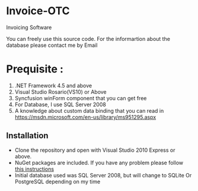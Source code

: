 # Invoice-OTC
Invoicing Software

You can freely use this source code. For the informartion about the database please contact me by Email

# Prequisite :

1. .NET Framework 4.5 and above
2. Visual Studio Rosario(VS10) or Above
3. Syncfusion winForm component that you can get free
4. For Database, I use SQL Server 2008
5. A knowledge about custom data binding that you can read in https://msdn.microsoft.com/en-us/library/ms951295.aspx 

## Installation

 * Clone the repository and open with Visual Studio 2010 Express or above.
 * NuGet packages are included. If you have any problem please follow [this instructions](http://stackoverflow.com/questions/6876732/how-do-i-get-nuget-to-install-update-all-the-packages-in-the-packages-config)
 * Initial database used was SQL Server 2008, but will change to SQLite Or PostgreSQL depending on my time
 
